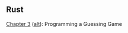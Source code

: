 ## Rust

[Chapter 3](https://doc.rust-lang.org/stable/book/ch03-00-common-programming-concepts.html) ([alt](https://rust-book.cs.brown.edu/ch03-05-control-flow.html)): Programming a Guessing Game
